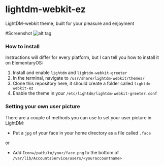 # lightdm-webkit-ez
LightDM-webkit theme, built for your pleasure and enjoyment


#Screenshot
![alt tag](http://i.imgur.com/Q02sRYr.png)

### How to install

Instructions will differ for every platform, but I can tell you how to install it on ElementaryOS:

1. Install and enable `lightdm` and `lightdm-webkit-greeter`
2. In the terminal, navigate to `/usr/share/lightdm-webkit/themes/`
3. Clone this repository here, it should create a folder called `lightdm-webkit-ez`
4. Enable the theme in your `/etc/lightdm/lightdm-webkit-greeter.conf`

### Setting your own user picture

There are a couple of methods you can use to set your user picture in LightDM:

- Put a `jpg` of your face in your home directory as a file called `.face`

or

- Add `Icon=/path/to/your/face.png` to the bottom of `/var/lib/AccountsService/users/<youraccountname>`

